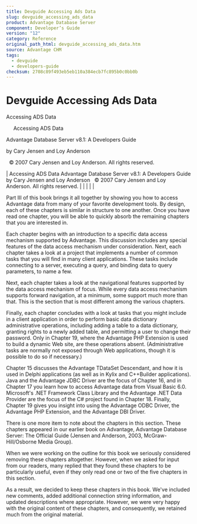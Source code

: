 ```yaml
---
title: Devguide Accessing Ads Data
slug: devguide_accessing_ads_data
product: Advantage Database Server
component: Developer’s Guide
version: "12"
category: Reference
original_path_html: devguide_accessing_ads_data.htm
source: Advantage CHM
tags:
  - devguide
  - developers-guide
checksum: 2708c89f493eb5eb110a384ecb7fc895b0c0bb0b
---
```


# Devguide Accessing Ads Data

Accessing ADS Data

     Accessing ADS Data

Advantage Database Server v8.1: A Developers Guide

by Cary Jensen and Loy Anderson

  © 2007 Cary Jensen and Loy Anderson. All rights reserved.

| Accessing ADS Data  Advantage Database Server v8.1: A Developers Guide  by Cary Jensen and Loy Anderson    © 2007 Cary Jensen and Loy Anderson. All rights reserved. |  |  |  |  |

Part III of this book brings it all together by showing you how to access Advantage data from many of your favorite development tools. By design, each of these chapters is similar in structure to one another. Once you have read one chapter, you will be able to quickly absorb the remaining chapters that you are interested in.

Each chapter begins with an introduction to a specific data access mechanism supported by Advantage. This discussion includes any special features of the data access mechanism under consideration. Next, each chapter takes a look at a project that implements a number of common tasks that you will find in many client applications. These tasks include connecting to a server, executing a query, and binding data to query parameters, to name a few.

Next, each chapter takes a look at the navigational features supported by the data access mechanism of focus. While every data access mechanism supports forward navigation, at a minimum, some support much more than that. This is the section that is most different among the various chapters.

Finally, each chapter concludes with a look at tasks that you might include in a client application in order to perform basic data dictionary administrative operations, including adding a table to a data dictionary, granting rights to a newly added table, and permitting a user to change their password. Only in Chapter 19, where the Advantage PHP Extension is used to build a dynamic Web site, are these operations absent. (Administrative tasks are normally not exposed through Web applications, though it is possible to do so if necessary.)

Chapter 15 discusses the Advantage TDataSet Descendant, and how it is used in Delphi applications (as well as in Kylix and C++Builder applications). Java and the Advantage JDBC Driver are the focus of Chapter 16, and in Chapter 17 you learn how to access Advantage data from Visual Basic 6.0. Microsoft's .NET Framework Class Library and the Advantage .NET Data Provider are the focus of the C# project found in Chapter 18. Finally, Chapter 19 gives you insight into using the Advantage ODBC Driver, the Advantage PHP Extension, and the Advantage DBI Driver.

There is one more item to note about the chapters in this section. These chapters appeared in our earlier book on Advantage, Advantage Database Server: The Official Guide (Jensen and Anderson, 2003, McGraw-Hill/Osborne Media Group).

When we were working on the outline for this book we seriously considered removing these chapters altogether. However, when we asked for input from our readers, many replied that they found these chapters to be particularly useful, even if they only read one or two of the five chapters in this section.

As a result, we decided to keep these chapters in this book. We've included new comments, added additional connection string information, and updated descriptions where appropriate. However, we were very happy with the original content of these chapters, and consequently, we retained much from the original material.
